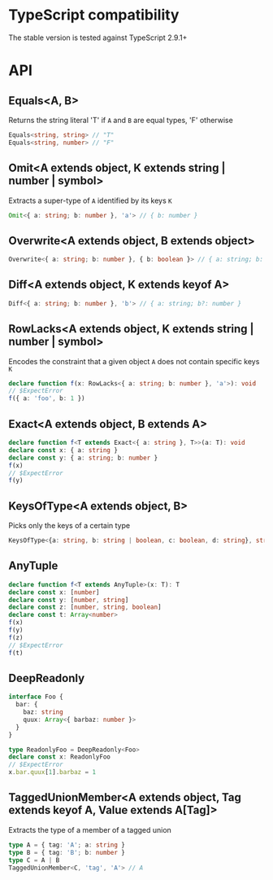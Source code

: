 # TypeScript compatibility

The stable version is tested against TypeScript 2.9.1+

# API

## Equals<A, B>

Returns the string literal 'T' if `A` and `B` are equal types, 'F' otherwise

```ts
Equals<string, string> // "T"
Equals<string, number> // "F"
```

## Omit<A extends object, K extends string | number | symbol>

Extracts a super-type of `A` identified by its keys `K`

```ts
Omit<{ a: string; b: number }, 'a'> // { b: number }
```

## Overwrite<A extends object, B extends object>

```ts
Overwrite<{ a: string; b: number }, { b: boolean }> // { a: string; b: boolean }
```

## Diff<A extends object, K extends keyof A>

```ts
Diff<{ a: string; b: number }, 'b'> // { a: string; b?: number }
```

## RowLacks<A extends object, K extends string | number | symbol>

Encodes the constraint that a given object `A` does not contain specific keys `K`

```ts
declare function f(x: RowLacks<{ a: string; b: number }, 'a'>): void
// $ExpectError
f({ a: 'foo', b: 1 })
```

## Exact<A extends object, B extends A>

```ts
declare function f<T extends Exact<{ a: string }, T>>(a: T): void
declare const x: { a: string }
declare const y: { a: string; b: number }
f(x)
// $ExpectError
f(y)
```

## KeysOfType<A extends object, B>

Picks only the keys of a certain type

```ts
KeysOfType<{a: string, b: string | boolean, c: boolean, d: string}, string> // "a" | "d"
```

## AnyTuple

```ts
declare function f<T extends AnyTuple>(x: T): T
declare const x: [number]
declare const y: [number, string]
declare const z: [number, string, boolean]
declare const t: Array<number>
f(x)
f(y)
f(z)
// $ExpectError
f(t)
```

## DeepReadonly<A>

```ts
interface Foo {
  bar: {
    baz: string
    quux: Array<{ barbaz: number }>
  }
}

type ReadonlyFoo = DeepReadonly<Foo>
declare const x: ReadonlyFoo
// $ExpectError
x.bar.quux[1].barbaz = 1
```

## TaggedUnionMember<A extends object, Tag extends keyof A, Value extends A[Tag]>

Extracts the type of a member of a tagged union

```ts
type A = { tag: 'A'; a: string }
type B = { tag: 'B'; b: number }
type C = A | B
TaggedUnionMember<C, 'tag', 'A'> // A
```
